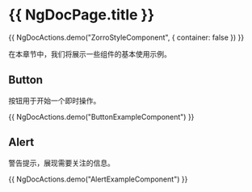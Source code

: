 # {{ NgDocPage.title }}

{{ NgDocActions.demo("ZorroStyleComponent", { container: false }) }}

在本章节中，我们将展示一些组件的基本使用示例。

## Button

按钮用于开始一个即时操作。

{{ NgDocActions.demo("ButtonExampleComponent") }}

## Alert

警告提示，展现需要关注的信息。

{{ NgDocActions.demo("AlertExampleComponent") }}
